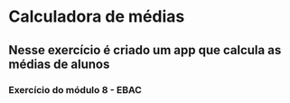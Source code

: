 # Calculadora de médias
## Nesse exercício é criado um app que calcula as médias de alunos

### Exercício do módulo 8 - EBAC
